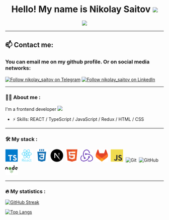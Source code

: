 <h1 align="center">Hello! My name is Nikolay Saitov 
<img src="https://github.com/blackcater/blackcater/raw/main/images/Hi.gif" height="32"/></h1>
<div id="header" align="center">
  <img src="https://c.tenor.com/NZqiUoAnAFsAAAAS/cat-computer.gif" width="100"/>
</div>

---
## 📫 Contact me:

### You can email me on my github profile. Or on social media networks:

[<img src="https://cdn-icons-png.flaticon.com/128/906/906377.png" height="40em" align="center" alt="Follow nikolay_saitov on Telegram" title="Follow nikolay_saitov on Telegram"/>](https://t.me/nikolay_saitov)
[<img src="https://raw.githubusercontent.com/Raymo111/Raymo111/master/socials/linkedin.png" height="40em" align="center" alt="Follow nikolay_saitov on LinkedIn" title="Follow Nikolay Saitov on LinkedIn"/>](https://www.linkedin.com/in/nikolay-saitov/)

              

---

### :woman_technologist: About me :
I'm a frontend developer <img src="https://media.giphy.com/media/WUlplcMpOCEmTGBtBW/giphy.gif" width="30">

- :zap: Skills: REACT / TypeScript / JavaScript / Redux / HTML / CSS  

---
### :hammer_and_wrench: My stack :
<div>
  <img src="https://github.com/devicons/devicon/blob/master/icons/typescript/typescript-original.svg"  title="CSS3" alt="CSS" width="40" height="40"/>&nbsp;
  <img src="https://github.com/devicons/devicon/blob/master/icons/react/react-original-wordmark.svg" title="React" alt="React" width="40" height="40"/>&nbsp;
  <img src="https://github.com/devicons/devicon/blob/master/icons/css3/css3-plain-wordmark.svg"  title="CSS3" alt="CSS" width="40" height="40"/>&nbsp;
  <img src="https://github.com/devicons/devicon/blob/master/icons/nextjs/nextjs-original.svg" title="HTML5" alt="HTML" width="40" height="40"/>&nbsp;
  <img src="https://github.com/devicons/devicon/blob/master/icons/html5/html5-original.svg" title="HTML5" alt="HTML" width="40" height="40"/>&nbsp;
  <img src="https://github.com/devicons/devicon/blob/master/icons/redux/redux-original.svg"  title="CSS3" alt="CSS" width="40" height="40"/>&nbsp;
  <img src="https://github.com/devicons/devicon/blob/master/icons/gitlab/gitlab-original.svg"  title="CSS3" alt="CSS" width="40" height="40"/>&nbsp;
  <img src="https://github.com/devicons/devicon/blob/master/icons/javascript/javascript-original.svg" title="JavaScript" alt="JavaScript" width="40" height="40"/>&nbsp;
  <img title="Git" alt="Git" src="https://raw.githubusercontent.com/Thomas-George-T/Thomas-George-T/master/assets/git.svg" width="40" height="40"/>&nbsp;
  <img src="https://user-images.githubusercontent.com/78322084/162064174-194ac89a-024d-4839-aae3-22d9ee4e3a33.png"  title="GitHub" alt="GitHub" width="40" height="40"/>&nbsp;
  <img src="https://github.com/devicons/devicon/blob/master/icons/nodejs/nodejs-original-wordmark.svg" title="NodeJS" alt="NodeJS" width="40" height="40"/>&nbsp;
 
</div>

---
### :fire: My statistics :

[![GitHub Streak](http://github-readme-streak-stats.herokuapp.com?user=nikolaysaitov&theme=dark&background=000000)](https://git.io/streak-stats)

[![Top Langs](https://github-readme-stats.vercel.app/api/top-langs/?username=nikolaysaitov&layout=compact&theme=vision-friendly-dark)](https://github.com/anuraghazra/github-readme-stats)
